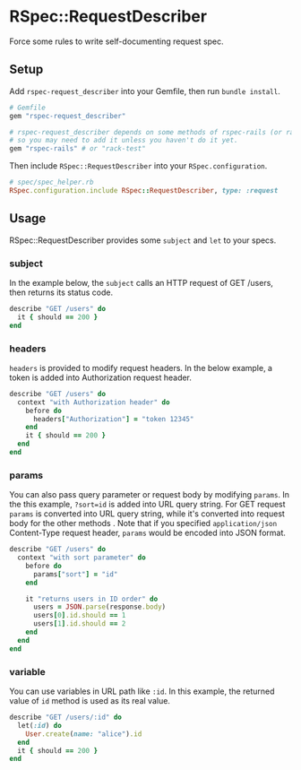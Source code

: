# RSpec::RequestDescriber
Force some rules to write self-documenting request spec.

## Setup
Add `rspec-request_describer` into your Gemfile, then run `bundle install`.

```ruby
# Gemfile
gem "rspec-request_describer"

# rspec-request_describer depends on some methods of rspec-rails (or rack-test),
# so you may need to add it unless you haven't do it yet.
gem "rspec-rails" # or "rack-test"
```

Then include `RSpec::RequestDescriber` into your `RSpec.configuration`.

```ruby
# spec/spec_helper.rb
RSpec.configuration.include RSpec::RequestDescriber, type: :request
```

## Usage
RSpec::RequestDescriber provides some `subject` and `let` to your specs.

### subject
In the example below, the `subject` calls an HTTP request of GET /users,
then returns its status code.

```ruby
describe "GET /users" do
  it { should == 200 }
end
```

### headers
`headers` is provided to modify request headers.
In the below example, a token is added into Authorization request header.


```ruby
describe "GET /users" do
  context "with Authorization header" do
    before do
      headers["Authorization"] = "token 12345"
    end
    it { should == 200 }
  end
end
```

### params
You can also pass query parameter or request body by modifying `params`.
In the this example, `?sort=id` is added into URL query string.
For GET request `params` is converted into URL query string,
while it's converted into request body for the other methods
.
Note that if you specified `application/json` Content-Type request header,
`params` would be encoded into JSON format.

```ruby
describe "GET /users" do
  context "with sort parameter" do
    before do
      params["sort"] = "id"
    end

    it "returns users in ID order" do
      users = JSON.parse(response.body)
      users[0].id.should == 1
      users[1].id.should == 2
    end
  end
end
```

### variable
You can use variables in URL path like `:id`.
In this example, the returned value of `id` method is used as its real value.

```ruby
describe "GET /users/:id" do
  let(:id) do
    User.create(name: "alice").id
  end
  it { should == 200 }
end
```
